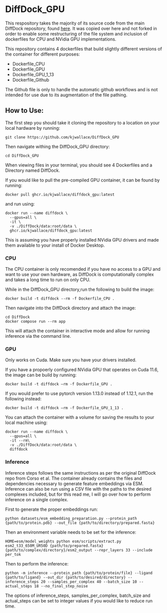 # DiffDock_GPU

This respository takes the majority of its source code from the main DiffDock repository, found [here](https://github.com/gcorso/DiffDock).
It was copied over here and not forked in order to enable some restructuring of the file system and inclusion of dockerfiles for CPU and NVidia GPU implementations.

This repository contains 4 dockerfiles that build slightly different versions of the container for different purposes:
- Dockerfile_CPU
- Dockerfile_GPU
- Dockerfile_GPU_1_13
- Dockerfile_Github

The Github file is only to handle the automatic github workflows and is not intended for use due to its augmentation of the file pathing. 

## How to Use:

The first step you should take it cloning the repository to a location on your local hardware by running:

    git clone https://github.com/kjwallace/DiffDock_GPU
 
Then navigate withing the DiffDock_GPU directory:

    cd DiffDock_GPU
  
When viewing files in your terminal, you should see 4 Dockerfiles and a Directory named DiffDock.

If you would like to pull the pre-compiled GPU container, it can be found by running:

    docker pull ghcr.io/kjwallace/diffdock_gpu:latest
  
and run using:

    docker run --name diffdock \
      --gpus=all \
      -it \
      -v ./DiffDock/data:root/data \
      ghcr.io/kjwallace/diffdock_gpu:latest
    
 This is assuming you have properly installed NVidia GPU drivers and made them available to your install of Docker Desktop.
    
  


### CPU 

The CPU container is only recomended if you have no access to a GPU and want to use your own hardware, as DiffDock is computationally complex and takes a long time to run on only CPU. 

While in the DiffDock_GPU directory,run the following to build the image:
  
    docker build -t diffdock --rm -f Dockerfile_CPU .
    
Then navigate into the DiffDock directory and attach the image:

    cd DiffDock 
    docker compose run --rm app
  
This will attach the container in interactive mode and allow for running inference via the command line.


### GPU 
Only works on Cuda.
Make sure you have your drivers installed.

If you have a propoerly configured NVidia GPU that operates on Cuda 11.6, the image can be build by running:

    docker build -t diffdock —rm -f Dockerfile_GPU .
  
If you would prefer to use pytorch version 1.13.0 instead of 1.12.1, run the following instead:

    docker build -t diffdock —rm -f Dockerfile_GPU_1_13 .
  
You can attach the container with a volume for saving the results to your local machine using:

    docker run --name diffdock \
      --gpus=all \
      -it --rm\
      -v ./DiffDock/data:root/data \
      diffdock
  


### Inference 

Inference steps follows the same instructions as per the original DiffDock repo from Corso et al. The container already contains the files and dependencies necessary to generate feature embeddings via ESM. Inference can also be run using a CSV file with the paths to the desired complexes included, but for this read me, I will go over how to perform inference on a single complex.

First to generate the proper embeddings run:

    python datasets/esm_embedding_preparation.py --protein_path {path/to/protein.pdb} --out_file {path/to/directory/prepared.fasta}
  
Then an environment variable needs to be set for the inference:

    HOME=esm/model_weights python esm/scripts/extract.py esm2_t33_650M_UR50D {path/to/prepared.fasta} {path/to/complex/directory}/esm2_output --repr_layers 33 --include per_tok
 
 
Then to perform the inference:

    python -m inference --protein_path {path/to/protein/file} --ligand {path/to/ligand} --out_dir {path/to/desired/directory} --inference_steps 20 --samples_per_complex 40 --batch_size 10 --actual_steps 18 --no_final_step_noise
  
The options of inference_steps, samples_per_complex, batch_size and actual_steps can be set to integer values if you would like to reduce run time.
